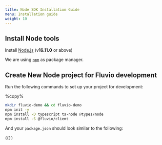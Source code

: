 ```yaml
---
title: Node SDK Installation Guide
menu: Installation guide
weight: 10
---
```



## Install Node tools

Install [Node.js](https://nodejs.org/en/) (v**16.11.0** or above)

We are using [`npm`](https://nodejs.dev/en/learn/an-introduction-to-the-npm-package-manager/) as package manager.

## Create New Node project for Fluvio development

Run the following commands to set up your project for development:

%copy%

```bash
mkdir fluvio-demo && cd fluvio-demo
npm init -y
npm install -D typescript ts-node @types/node
npm install -S @fluvio/client
```

And your `package.json` should look similar to the following:

{{<code file="embeds/client-examples/node/package.json" lang="json" copy=true >}}